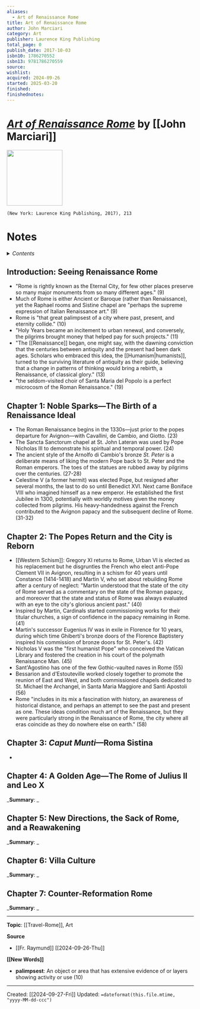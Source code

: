 ```yaml
---
aliases:
  - Art of Renaissance Rome
title: Art of Renaissance Rome
author: John Marciari
category: Art
publisher: Laurence King Publishing
total_page: 0
publish_date: 2017-10-03
isbn10: 1786270552
isbn13: 9781786270559
source: 
wishlist: 
acquired: 2024-09-26
started: 2025-03-20
finished: 
finishednotes:
---
```

# *[Art of Renaissance Rome]()* by [[John Marciari]]

<img src="http://books.google.com/books/content?id=Af6iAQAACAAJ&printsec=frontcover&img=1&zoom=1&source=gbs_api" width=150>

`(New York: Laurence King Publishing, 2017), 213`


# Notes

<details>
 <summary><i>Contents</i></summary>
<!-- MarkdownTOC autolink="true" -->

<!-- /MarkdownTOC -->
</details>


## Introduction: Seeing Renaissance Rome
- "Rome is rightly known as the Eternal City, for few other places preserve so many major monuments from so many different ages." (9)
- Much of Rome is either Ancient or Baroque (rather than Renaissance), yet the Raphael rooms and Sistine chapel are "perhaps the supreme expression of Italian Renaissance art." (9)
- Rome is "that great palimpsest of a city where past, present, and eternity collide." (10)
- "Holy Years became an incitement to urban renewal, and conversely, the pilgrims brought money that helped pay for such projects." (11)
- "The [[Renaissance]] began, one might say, with the dawning conviction that the centuries between antiquity and the present had been dark ages. Scholars who embraced this idea, the [[Humanism|humanists]], turned to the surviving literature of antiquity as their guide, believing that a change in patterns of thinking would bring a rebirth, a Renaissance, of classical glory." (13)
- "the seldom-visited choir of Santa Maria del Popolo is a perfect microcosm of the Roman Renaissance." (19)

## Chapter 1: Noble Sparks—The Birth of a Renaissance Ideal
- The Roman Renaissance begins in the 1330s—just prior to the popes departure for Avignon—with Cavallini, de Cambio, and Giotto. (23)
- The Sancta Sanctorum chapel at St. John Lateran was used by Pope Nicholas III to demonstrate his spiritual and temporal power. (24)
- The ancient style of the Arnolfo di Cambio's bronze *St. Peter* is a deliberate means of liking the modern Pope back to St. Peter and the Roman emperors. The toes of the statues are rubbed away by pilgrims over the centuries. (27-28)
- Celestine V (a former hermit) was elected Pope, but resigned after several months, the last to do so until Benedict XVI. Next came Boniface VIII who imagined himself as a new emperor. He established the first Jubilee in 1300, potentially with worldly motives given the money collected from pilgrims. His heavy-handedness against the French contributed to the Avignon papacy and the subsequent decline of Rome. (31-32)


## Chapter 2: The Popes Return and the City is Reborn
- [[Western Schism]]: Gregory XI returns to Rome, Urban VI is elected as his replacement but he disgruntles the French who elect anti-Pope Clement VII in Avignon, resulting in a schism for 40 years until Constance (1414-1418) and Martin V, who set about rebuilding Rome after a century of neglect: "Martin understood that the state of the city of Rome served as a commentary on the state of the Roman papacy, and moreover that the state and status of Rome was always evaluated with an eye to the city's glorious ancient past." (40)
- Inspired by Martin, Cardinals started commissioning works for their titular churches, a sign of confidence in the papacy remaining in Rome. (41)
- Martin's successor Eugenius IV was in exile in Florence for 10 years, during which time Ghiberti's bronze doors of the Florence Baptistery inspired his commission of bronze doors for St. Peter's. (42)
- Nicholas V was the "first humanist Pope" who conceived the Vatican Library and fostered the creation in his court of the polymath Renaissance Man. (45)
- Sant'Agostino has one of the few Gothic-vaulted naves in Rome (55)
- Bessarion and d'Estouteville worked closely together to promote the reunion of East and West, and both commissioned chapels dedicated to St. Michael the Archangel, in Santa Maria Maggiore and Santi Apostoli (56)
- Rome "includes in its mix a fascination with history, an awareness of historical distance, and perhaps an attempt to see the past and present as one. These ideas condition much art of the Renaissance, but they were particularly strong in the Renaissance of Rome, the city where all eras coincide as they do nowhere else on earth." (58)


## Chapter 3: *Caput Munti*—Roma Sistina
- 


## Chapter 4: A Golden Age—The Rome of Julius II and Leo X
_**Summary**: _



## Chapter 5: New Directions, the Sack of Rome, and a Reawakening
_**Summary**: _



## Chapter 6: Villa Culture
_**Summary**: _



## Chapter 7: Counter-Reformation Rome
_**Summary**: _



--- 
**Topic**: [[Travel-Rome]], Art

**Source**
- [[Fr. Raymund]] [[2024-09-26-Thu]]

**[[New Words]]**
- **palimpsest**: An object or area that has extensive evidence of or layers showing activity or use (10)

---
Created: [[2024-09-27-Fri]]
Updated: `=dateformat(this.file.mtime, "yyyy-MM-dd-ccc")`